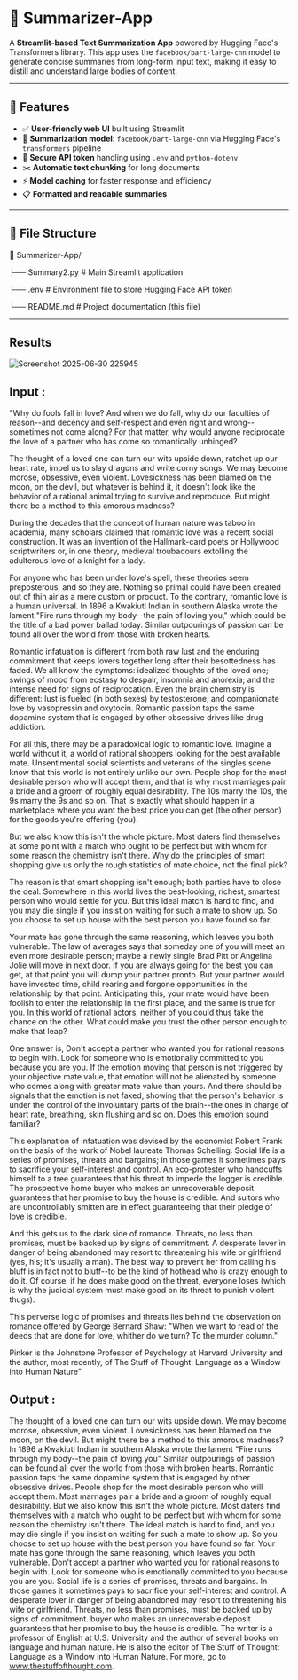 # 📝 Summarizer-App

A **Streamlit-based Text Summarization App** powered by Hugging Face's Transformers library. This app uses the `facebook/bart-large-cnn` model to generate concise summaries from long-form input text, making it easy to distill and understand large bodies of content.

---

## 🚀 Features

- ✅ **User-friendly web UI** built using Streamlit
- 🤖 **Summarization model**: `facebook/bart-large-cnn` via Hugging Face's `transformers` pipeline
- 🔐 **Secure API token** handling using `.env` and `python-dotenv`
- ✂️ **Automatic text chunking** for long documents
- ⚡ **Model caching** for faster response and efficiency
- 📋 **Formatted and readable summaries**

---

## 📂 File Structure
📁 Summarizer-App/

├── Summary2.py # Main Streamlit application

├── .env # Environment file to store Hugging Face API token

└── README.md # Project documentation (this file)

---

## Results 

![Screenshot 2025-06-30 225945](https://github.com/user-attachments/assets/3b8e562c-653d-4d6a-a8cb-04c3c5cd4d26)

## Input : 
"Why do fools fall in love? And when we do fall, why do our faculties of reason--and decency and self-respect and even right and wrong--sometimes not come along? For that matter, why would anyone reciprocate the love of a partner who has come so romantically unhinged?

The thought of a loved one can turn our wits upside down, ratchet up our heart rate, impel us to slay dragons and write corny songs. We may become morose, obsessive, even violent. Lovesickness has been blamed on the moon, on the devil, but whatever is behind it, it doesn't look like the behavior of a rational animal trying to survive and reproduce. But might there be a method to this amorous madness?

During the decades that the concept of human nature was taboo in academia, many scholars claimed that romantic love was a recent social construction. It was an invention of the Hallmark-card poets or Hollywood scriptwriters or, in one theory, medieval troubadours extolling the adulterous love of a knight for a lady.

For anyone who has been under love's spell, these theories seem preposterous, and so they are. Nothing so primal could have been created out of thin air as a mere custom or product. To the contrary, romantic love is a human universal. In 1896 a Kwakiutl Indian in southern Alaska wrote the lament "Fire runs through my body--the pain of loving you," which could be the title of a bad power ballad today. Similar outpourings of passion can be found all over the world from those with broken hearts.

Romantic infatuation is different from both raw lust and the enduring commitment that keeps lovers together long after their besottedness has faded. We all know the symptoms: idealized thoughts of the loved one; swings of mood from ecstasy to despair, insomnia and anorexia; and the intense need for signs of reciprocation. Even the brain chemistry is different: lust is fueled (in both sexes) by testosterone, and companionate love by vasopressin and oxytocin. Romantic passion taps the same dopamine system that is engaged by other obsessive drives like drug addiction.

For all this, there may be a paradoxical logic to romantic love. Imagine a world without it, a world of rational shoppers looking for the best available mate. Unsentimental social scientists and veterans of the singles scene know that this world is not entirely unlike our own. People shop for the most desirable person who will accept them, and that is why most marriages pair a bride and a groom of roughly equal desirability. The 10s marry the 10s, the 9s marry the 9s and so on. That is exactly what should happen in a marketplace where you want the best price you can get (the other person) for the goods you're offering (you).

But we also know this isn't the whole picture. Most daters find themselves at some point with a match who ought to be perfect but with whom for some reason the chemistry isn't there. Why do the principles of smart shopping give us only the rough statistics of mate choice, not the final pick?

The reason is that smart shopping isn't enough; both parties have to close the deal. Somewhere in this world lives the best-looking, richest, smartest person who would settle for you. But this ideal match is hard to find, and you may die single if you insist on waiting for such a mate to show up. So you choose to set up house with the best person you have found so far.

Your mate has gone through the same reasoning, which leaves you both vulnerable. The law of averages says that someday one of you will meet an even more desirable person; maybe a newly single Brad Pitt or Angelina Jolie will move in next door. If you are always going for the best you can get, at that point you will dump your partner pronto. But your partner would have invested time, child rearing and forgone opportunities in the relationship by that point. Anticipating this, your mate would have been foolish to enter the relationship in the first place, and the same is true for you. In this world of rational actors, neither of you could thus take the chance on the other. What could make you trust the other person enough to make that leap?

One answer is, Don't accept a partner who wanted you for rational reasons to begin with. Look for someone who is emotionally committed to you because you are you. If the emotion moving that person is not triggered by your objective mate value, that emotion will not be alienated by someone who comes along with greater mate value than yours. And there should be signals that the emotion is not faked, showing that the person's behavior is under the control of the involuntary parts of the brain--the ones in charge of heart rate, breathing, skin flushing and so on. Does this emotion sound familiar?

This explanation of infatuation was devised by the economist Robert Frank on the basis of the work of Nobel laureate Thomas Schelling. Social life is a series of promises, threats and bargains; in those games it sometimes pays to sacrifice your self-interest and control. An eco-protester who handcuffs himself to a tree guarantees that his threat to impede the logger is credible. The prospective home buyer who makes an unrecoverable deposit guarantees that her promise to buy the house is credible. And suitors who are uncontrollably smitten are in effect guaranteeing that their pledge of love is credible.

And this gets us to the dark side of romance. Threats, no less than promises, must be backed up by signs of commitment. A desperate lover in danger of being abandoned may resort to threatening his wife or girlfriend (yes, his; it's usually a man). The best way to prevent her from calling his bluff is in fact not to bluff--to be the kind of hothead who is crazy enough to do it. Of course, if he does make good on the threat, everyone loses (which is why the judicial system must make good on its threat to punish violent thugs).

This perverse logic of promises and threats lies behind the observation on romance offered by George Bernard Shaw: "When we want to read of the deeds that are done for love, whither do we turn? To the murder column."

Pinker is the Johnstone Professor of Psychology at Harvard University and the author, most recently, of The Stuff of Thought: Language as a Window into Human Nature"

## Output :
The thought of a loved one can turn our wits upside down. We may become morose, obsessive, even violent. Lovesickness has been blamed on the moon, on the devil. But might there be a method to this amorous madness? In 1896 a Kwakiutl Indian in southern Alaska wrote the lament "Fire runs through my body--the pain of loving you" Similar outpourings of passion can be found all over the world from those with broken hearts. Romantic passion taps the same dopamine system that is engaged by other obsessive drives. People shop for the most desirable person who will accept them. Most marriages pair a bride and a groom of roughly equal desirability. But we also know this isn't the whole picture. Most daters find themselves with a match who ought to be perfect but with whom for some reason the chemistry isn't there. The ideal match is hard to find, and you may die single if you insist on waiting for such a mate to show up. So you choose to set up house with the best person you have found so far. Your mate has gone through the same reasoning, which leaves you both vulnerable. Don't accept a partner who wanted you for rational reasons to begin with. Look for someone who is emotionally committed to you because you are you. Social life is a series of promises, threats and bargains. In those games it sometimes pays to sacrifice your self-interest and control. A desperate lover in danger of being abandoned may resort to threatening his wife or girlfriend. Threats, no less than promises, must be backed up by signs of commitment. buyer who makes an unrecoverable deposit guarantees that her promise to buy the house is credible. The writer is a professor of English at U.S. University and the author of several books on language and human nature. He is also the editor of The Stuff of Thought: Language as a Window into Human Nature. For more, go to www.thestuffofthought.com.
